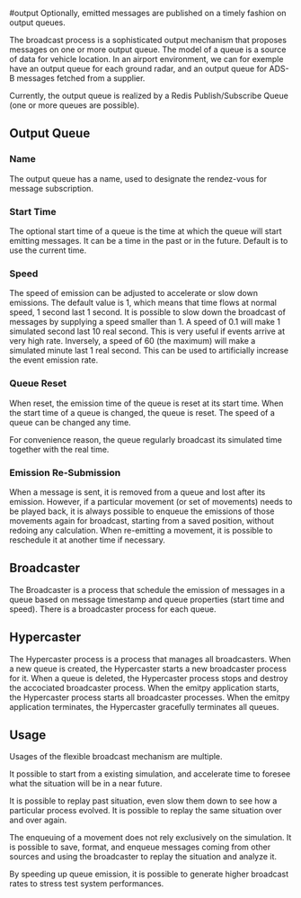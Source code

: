 #output
Optionally, emitted messages are published on a timely fashion on output queues.

The broadcast process is a sophisticated output mechanism that proposes messages on one or more output queue. The model of a queue is a source of data for vehicle location.
In an airport environment, we can for exemple have an output queue for each ground radar, and an output queue for ADS-B messages fetched from a supplier.

Currently, the output queue is realized by a Redis Publish/Subscribe Queue (one or more queues are possible).

## Output Queue

### Name
The output queue has a name, used to designate the rendez-vous for message subscription.

### Start Time
The optional start time of a queue is the time at which the queue will start emitting messages. It can be a time in the past or in the future. Default is to use the current time.

### Speed
The speed of emission can be adjusted to accelerate or slow down emissions.
The default value is 1, which means that time flows at normal speed, 1 second last 1 second.
It is possible to slow down the broadcast of messages by supplying a speed smaller than 1. A speed of 0.1 will make 1 simulated second last 10 real second. This is very useful if events arrive at very high rate. Inversely, a speed of 60 (the maximum) will make a simulated minute last 1 real second. This can be used to artificially increase the event emission rate.

### Queue Reset
When reset, the emission time of the queue is reset at its start time.
When the start time of a queue is changed, the queue is reset.
The speed of a queue can be changed any time.

For convenience reason, the queue regularly broadcast its simulated time together with the real time.

### Emission Re-Submission
When a message is sent, it is removed from a queue and lost after its emission.
However, if a particular movement (or set of movements) needs to be played back, it is always possible to enqueue the emissions of those movements again for broadcast, starting from a saved position, without redoing any calculation. When re-emitting a movement, it is possible to reschedule it at another time if necessary.

## Broadcaster
The Broadcaster is a process that schedule the emission of messages in a queue based on message timestamp and queue properties (start time and speed). There is a broadcaster process for each queue.

## Hypercaster
The Hypercaster process is a process that manages all broadcasters.
When a new queue is created, the Hypercaster starts a new broadcaster process for it.
When a queue is deleted, the Hypercaster process stops and destroy the accociated broadcaster  process.
When the emitpy application starts, the Hypercaster process starts all broadcaster processes.
When the emitpy application terminates, the Hypercaster gracefully terminates all queues.

## Usage
Usages of the flexible broadcast mechanism are multiple.

It possible to start from a existing simulation, and accelerate time to foresee what the situation will be in a near future.

It is possible to replay past situation, even slow them down to see how a particular process evolved. It is possible to replay the same situation over and over again.

The enqueuing of a movement does not rely exclusively on the simulation. It is possible to save, format, and enqueue messages coming from other sources and using the broadcaster to replay the situation and analyze it.

By speeding up queue emission, it is possible to generate higher broadcast rates to stress test system performances.